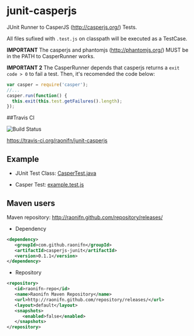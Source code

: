 junit-casperjs 
==============

JUnit Runner to CasperJS (http://casperjs.org/) Tests.

All files sufixed with `.test.js` on classpath will be executed as a TestCase.

**IMPORTANT**
The casperjs and phantomjs (http://phantomjs.org/) MUST be in the PATH to CasperRunner works.

**IMPORTANT 2**
The CasperRunner depends that casperjs returns a `exit code > 0` to fail a test. Then, it's recomended the code below:
```javascript
var casper = require('casper');
//...
casper.run(function() {
  this.exit(this.test.getFailures().length);
});
```

##Travis CI

![Build Status](https://travis-ci.org/raonifn/junit-casperjs.png?branch=master)

https://travis-ci.org/raonifn/junit-casperjs

## Example
 * JUnit Test Class: [CasperTest.java](src/test/java/com/github/raonifn/casperjs/junit/CasperTest.java)

 * Casper Test: [example.test.js](src/test/casperjs/example.test.js)

## Maven users
Maven repository: http://raonifn.github.com/repository/releases/

* Dependency
```xml
<dependency>
   <groupId>com.github.raonifn</groupId>
   <artifactId>casperjs-junit</artifactId>
   <version>0.1.1</version>
</dependency>
```

* Repository
```xml
<repository>
   <id>raonifn-repo</id>
   <name>Raonifn Maven Repository</name>
   <url>http://raonifn.github.com/repository/releases/</url>
   <layout>default</layout>
   <snapshots>
      <enabled>false</enabled>
   </snapshots>
</repository>
```
